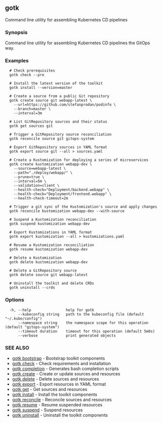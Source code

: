 ## gotk

Command line utility for assembling Kubernetes CD pipelines

### Synopsis

Command line utility for assembling Kubernetes CD pipelines the GitOps way.

### Examples

```
  # Check prerequisites
  gotk check --pre

  # Install the latest version of the toolkit
  gotk install --version=master

  # Create a source from a public Git repository
  gotk create source git webapp-latest \
    --url=https://github.com/stefanprodan/podinfo \
    --branch=master \
    --interval=3m

  # List GitRepository sources and their status
  gotk get sources git

  # Trigger a GitRepository source reconciliation
  gotk reconcile source git gitops-system

  # Export GitRepository sources in YAML format
  gotk export source git --all > sources.yaml

  # Create a Kustomization for deploying a series of microservices
  gotk create kustomization webapp-dev \
    --source=webapp-latest \
    --path="./deploy/webapp/" \
    --prune=true \
    --interval=5m \
    --validation=client \
    --health-check="Deployment/backend.webapp" \
    --health-check="Deployment/frontend.webapp" \
    --health-check-timeout=2m

  # Trigger a git sync of the Kustomization's source and apply changes
  gotk reconcile kustomization webapp-dev --with-source

  # Suspend a Kustomization reconciliation
  gotk suspend kustomization webapp-dev

  # Export Kustomizations in YAML format
  gotk export kustomization --all > kustomizations.yaml

  # Resume a Kustomization reconciliation
  gotk resume kustomization webapp-dev

  # Delete a Kustomization
  gotk delete kustomization webapp-dev

  # Delete a GitRepository source
  gotk delete source git webapp-latest

  # Uninstall the toolkit and delete CRDs
  gotk uninstall --crds

```

### Options

```
  -h, --help                help for gotk
      --kubeconfig string   path to the kubeconfig file (default "~/.kube/config")
      --namespace string    the namespace scope for this operation (default "gitops-system")
      --timeout duration    timeout for this operation (default 5m0s)
      --verbose             print generated objects
```

### SEE ALSO

* [gotk bootstrap](gotk_bootstrap.md)	 - Bootstrap toolkit components
* [gotk check](gotk_check.md)	 - Check requirements and installation
* [gotk completion](gotk_completion.md)	 - Generates bash completion scripts
* [gotk create](gotk_create.md)	 - Create or update sources and resources
* [gotk delete](gotk_delete.md)	 - Delete sources and resources
* [gotk export](gotk_export.md)	 - Export resources in YAML format
* [gotk get](gotk_get.md)	 - Get sources and resources
* [gotk install](gotk_install.md)	 - Install the toolkit components
* [gotk reconcile](gotk_reconcile.md)	 - Reconcile sources and resources
* [gotk resume](gotk_resume.md)	 - Resume suspended resources
* [gotk suspend](gotk_suspend.md)	 - Suspend resources
* [gotk uninstall](gotk_uninstall.md)	 - Uninstall the toolkit components

